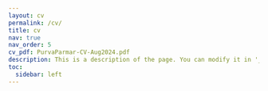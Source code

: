 ```yaml
---
layout: cv
permalink: /cv/
title: cv
nav: true
nav_order: 5
cv_pdf: PurvaParmar-CV-Aug2024.pdf
description: This is a description of the page. You can modify it in '_pages/cv.md'. You can also change or remove the top pdf download button.
toc:
  sidebar: left
---
```


